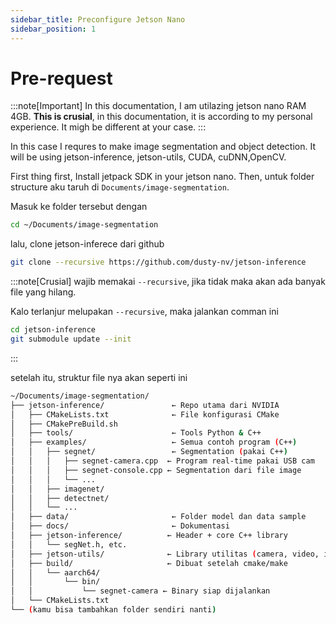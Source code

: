 ```yaml
---
sidebar_title: Preconfigure Jetson Nano
sidebar_position: 1
---
```


# Pre-request

:::note[Important]
In this documentation, I am utilazing jetson nano RAM 4GB. __This is crusial__, in this documentation, it is according to my personal experience. It migh be different at your case.
:::

In this case I requres to make image segmentation and object detection. It will be using jetson-inference, jetson-utils, CUDA, cuDNN,OpenCV.

First thing first, Install jetpack SDK in your jetson nano. Then, untuk folder structure aku taruh di ```Documents/image-segmentation```.

Masuk ke folder tersebut dengan

```sh
cd ~/Documents/image-segmentation
```

lalu, clone jetson-inferece dari github

```sh
git clone --recursive https://github.com/dusty-nv/jetson-inference
```

:::note[Crusial]
wajib memakai ```--recursive```, jika tidak maka akan ada banyak file yang hilang.

Kalo terlanjur melupakan ```--recursive```, maka jalankan comman ini

```sh
cd jetson-inference
git submodule update --init
```

:::

setelah itu, struktur file nya akan seperti ini

```sh showLineNumbers
~/Documents/image-segmentation/
├── jetson-inference/               ← Repo utama dari NVIDIA
│   ├── CMakeLists.txt              ← File konfigurasi CMake
│   ├── CMakePreBuild.sh
│   ├── tools/                      ← Tools Python & C++
│   ├── examples/                   ← Semua contoh program (C++)
│   │   ├── segnet/                 ← Segmentation (pakai C++)
│   │   │   ├── segnet-camera.cpp  ← Program real-time pakai USB cam
│   │   │   ├── segnet-console.cpp ← Segmentation dari file image
│   │   │   └── ...
│   │   ├── imagenet/
│   │   ├── detectnet/
│   │   └── ...
│   ├── data/                       ← Folder model dan data sample
│   ├── docs/                       ← Dokumentasi
│   ├── jetson-inference/          ← Header + core C++ library
│   │   └── segNet.h, etc.
│   ├── jetson-utils/              ← Library utilitas (camera, video, image, dll)
│   ├── build/                     ← Dibuat setelah cmake/make
│   │   └── aarch64/
│   │       └── bin/
│   │           └── segnet-camera ← Binary siap dijalankan
│   └── CMakeLists.txt
└── (kamu bisa tambahkan folder sendiri nanti)
```
